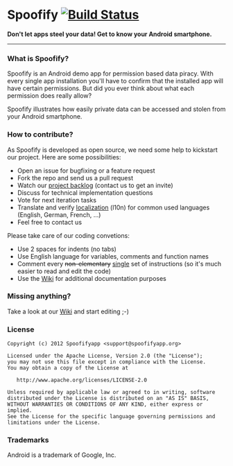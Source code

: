 # Spoofify [![Build Status](https://secure.travis-ci.org/spoofifyapp/spoofify.png?branch=master)](http://travis-ci.org/spoofifyapp/spoofify)

**Don't let apps steel your data! Get to know your Android smartphone.**

- - -

### What is Spoofify?

Spoofify is an Android demo app for permission based data piracy. With every single app installation you'll have to confirm that the installed app will have certain permissions. But did you ever think about what each permission does really allow?

Spoofify illustrates how easily private data can be accessed and stolen from your Android smartphone.

### How to contribute?

As Spoofify is developed as open source, we need some help to kickstart our project. Here are some possibilities:

  - Open an issue for bugfixing or a feature request
  - Fork the repo and send us a pull request
  - Watch our [project backlog](https://trello.com/b/4dQolunO) (contact us to get an invite)
  - Discuss for technical implementation questions
  - Vote for next iteration tasks
  - Translate and verify [localization](https://github.com/spoofifyapp/spoofify-localization) (l10n) for common used languages (English, German, French, ...)
  - Feel free to contact us

Please take care of our coding convetions:

  - Use 2 spaces for indents (no tabs)
  - Use English language for variables, comments and function names
  - Comment every <del>non-elementary</del> <ins>single</ins> set of instructions (so it's much easier to read and edit the code)
  - Use the [Wiki](https://github.com/spoofifyapp/spoofify/wiki) for additional documentation purposes

### Missing anything?

Take a look at our [Wiki](https://github.com/spoofifyapp/spoofify/wiki) and start editing ;-)

### License

	Copyright (c) 2012 Spoofifyapp <support@spoofifyapp.org>

	Licensed under the Apache License, Version 2.0 (the "License");
	you may not use this file except in compliance with the License.
	You may obtain a copy of the License at

       http://www.apache.org/licenses/LICENSE-2.0

	Unless required by applicable law or agreed to in writing, software
	distributed under the License is distributed on an "AS IS" BASIS,
	WITHOUT WARRANTIES OR CONDITIONS OF ANY KIND, either express or implied.
	See the License for the specific language governing permissions and
	limitations under the License.

### Trademarks

Android is a trademark of Google, Inc.